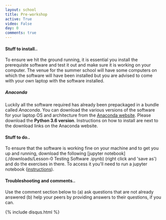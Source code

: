 ```yaml
---
layout: school
title: Pre-workshop
active: True
video: False
day: 0
comments: true
---
```


#### Stuff to install..

To ensure we hit the ground running, it is essential you install the prerequiste software and test it out and make sure it is working on your computer. The venue for the summer school will have some computers on which the software will have been installed but you are advised to come with your own laptop with the software installed.

##### Anaconda

Luckily all the software required has already been prepackaged in a bundle called *Anaconda*. You can download the various versions of the software for your laptop OS and architecture from the [Anaconda website](https://www.continuum.io/downloads). Please download the **Python 3.6 version**. Instructions on how to install are next to the download links on the Anaconda website.

#### Stuff to do..

To ensure that the software is working fine on your machine and to get you up and running, download the following [jupyter notebook](./downloads/Lesson-0 Testing  Software .ipynb) (right click and 'save as') and do the exercises in there. To access it you'll need to run a jupyter notebook ([instructions](http://jupyter-notebook-beginner-guide.readthedocs.io/en/latest/execute.html#launching-notebook)).

#### Troubleshooting and comments..

Use the comment section below to (a) ask questions that are not already answered (b) help your peers by providing answers to their questions, if you can. 

{% include disqus.html %}
